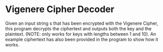 # Vigenere Cipher Decoder
Given an input string s that has been encrypted with the Vigenere Cipher, this program decrypts the ciphertext 
and outputs both the key and the plaintext. (NOTE: only works for keys with lengths between 1 and 10).
An example ciphertext has also been provided in the program to show how it works.
